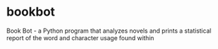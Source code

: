 # bookbot
Book Bot - a Python program that analyzes novels and prints a statistical report of the word and character usage found within
